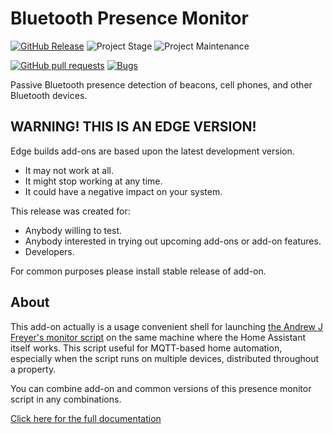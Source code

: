 # Bluetooth Presence Monitor

[![GitHub Release][release-shield]][release]
![Project Stage][project-stage-shield]
![Project Maintenance](https://img.shields.io/badge/maintainer-Andrey%20Khrolenok%20%40Limych-blue.svg)

[![GitHub pull requests](https://img.shields.io/github/issues-pr/Limych/addon-presence-monitor?style=popout)](https://github.com/Limych/addon-presence-monitor/pulls)
[![Bugs](https://img.shields.io/github/issues/Limych/addon-presence-monitor/bug.svg?colorB=red&label=bugs&style=popout)](https://github.com/Limych/addon-presence-monitor/issues?q=is%3Aopen+is%3Aissue+label%3Abug)

Passive Bluetooth presence detection of beacons, cell phones, and other Bluetooth devices.

## WARNING! THIS IS AN EDGE VERSION!

Edge builds add-ons are based upon the latest development version.

- It may not work at all.
- It might stop working at any time.
- It could have a negative impact on your system.

This release was created for:

- Anybody willing to test.
- Anybody interested in trying out upcoming add-ons or add-on features.
- Developers.

For common purposes please install stable release of add-on.


## About

This add-on actually is a usage convenient shell for launching [the Andrew J Freyer's monitor script](https://github.com/andrewjfreyer/monitor) on the same machine where the Home Assistant itself works.
This script useful for MQTT-based home automation, especially when the script runs on multiple devices, distributed throughout a property.

You can combine add-on and common versions of this presence monitor script in any combinations.

[Click here for the full documentation][docs]


[docs]: https://github.com/Limych/addon-presence-monitor/blob/v1.0.0/README.md
[project-stage-shield]: https://img.shields.io/badge/project%20stage-beta-yellow.svg
<!-- [project-stage-shield]: https://img.shields.io/badge/project%20stage-production%20ready-brightgreen.svg -->
[release-shield]: https://img.shields.io/badge/version-v1.0.0-blue.svg
[release]: https://github.com/Limych/addon-presence-monitor/tree/v1.0.0